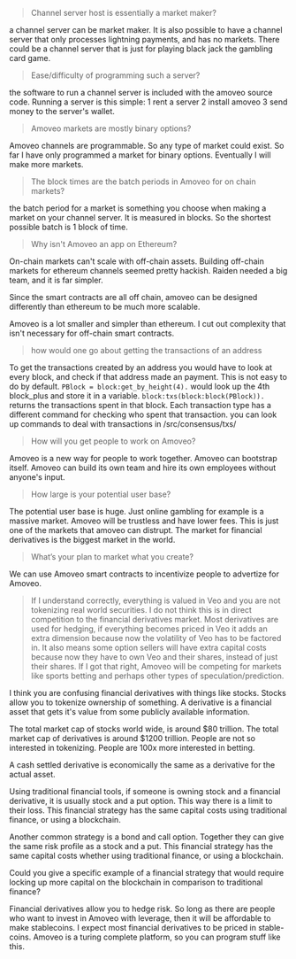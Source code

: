 > Channel server host is essentially a market maker?

 a channel server can be market maker. It is also possible to have a channel server that only processes lightning payments, and has no markets. There could be a channel server that is just for playing black jack the gambling card game.

> Ease/difficulty of programming such a server?

the software to run a channel server is included with the amoveo source code. Running a server is this simple: 1 rent a server 2 install amoveo 3 send money to the server's wallet.

> Amoveo markets are mostly binary options?

Amoveo channels are programmable. So any type of market could exist. So far I have only programmed a market for binary options. Eventually I will make more markets.

> The block times are the batch periods in Amoveo for on chain markets?

the batch period for a market is something you choose when making a market on your channel server. It is measured in blocks. So the shortest possible batch is 1 block of time.

> Why isn't Amoveo an app on Ethereum?

On-chain markets can't scale with off-chain assets. Building off-chain markets for ethereum channels seemed pretty hackish. Raiden needed a big team, and it is far simpler.

Since the smart contracts are all off chain, amoveo can be designed differently than ethereum to be much more scalable.

Amoveo is a lot smaller and simpler than ethereum. I cut out complexity that isn't necessary for off-chain smart contracts.


> how would one go about getting the transactions of an address

To get the transactions created by an address you would have to look at every block, and check if that address made an payment. This is not easy to do by default.
`PBlock = block:get_by_height(4).` would look up the 4th block_plus and store it in a variable.
`block:txs(block:block(PBlock)).` returns the transactions spent in that block.
Each transaction type has a different command for checking who spent that transaction. you can look up commands to deal with transactions in /src/consensus/txs/


> How will you get people to work on Amoveo?

Amoveo is a new way for people to work together. Amoveo can bootstrap itself. Amoveo can build its own team and hire its own employees without anyone's input.

> How large is your potential user base?

The potential user base is huge. Just online gambling for example is a massive market. Amoveo will be trustless and have lower fees. This is just one of the markets that amoveo can distrupt.
The market for financial derivatives is the biggest market in the world.

> What’s your plan to market what you create?

We can use Amoveo smart contracts to incentivize people to advertize for Amoveo.



> If I understand correctly, everything is valued in Veo and you are not tokenizing real world securities. I do not think this is in direct competition to the financial derivatives market. Most derivatives are used for hedging, if everything becomes priced in Veo it adds an extra dimension because now the volatility of Veo has to be factored in. It also means some option sellers will have extra capital costs because now they have to own Veo and their shares, instead of just their shares. If I got that right, Amoveo will be competing for markets like sports betting and perhaps other types of speculation/prediction.


I think you are confusing financial derivatives with things like stocks. Stocks allow you to tokenize ownership of something. A derivative is a financial asset that gets it's value from some publicly available information.

The total market cap of stocks world wide, is around $80 trillion. The total market cap of derivatives is around $1200 trillion. People are not so interested in tokenizing. People are 100x more interested in betting.

A cash settled derivative is economically the same as a derivative for the actual asset.

Using traditional financial tools, if someone is owning stock and a financial derivative, it is usually stock and a put option. This way there is a limit to their loss. This financial strategy has the same capital costs using traditional finance, or using a blockchain.

Another common strategy is a bond and call option. Together they can give the same risk profile as a stock and a put. This financial strategy has the same capital costs whether using traditional finance, or using a blockchain.

Could you give a specific example of a financial strategy that would require locking up more capital on the blockchain in comparison to traditional finance?

Financial derivatives allow you to hedge risk. So long as there are people who want to invest in Amoveo with leverage, then it will be affordable to make stablecoins. I expect most financial derivatives to be priced in stable-coins. Amoveo is a turing complete platform, so you can program stuff like this.
